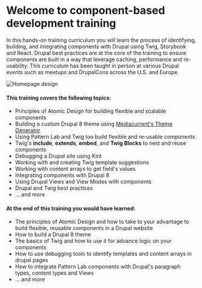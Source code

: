 # Welcome to component-based development training

In this hands-on training curriculum you will learn the process of identifying, building, and integrating components with Drupal using Twig, Storybook and React. Drupal best practices are at the core of the training to ensure components are built in a way that leverage caching, performance and re-usability.
This curriculum has been taught in person at various Drupal events such as meetups and DrupalCons across the U.S. and Europe.

![Homepage design](.gitbook/assets/homepage.jpg)

#### This training covers the following topics:

* Principles of Atomic Design for building flexible and scalable components
* Building a custom Drupal 8 theme using [Mediacurrent's Theme Generator](https://github.com/mediacurrent/theme_generator\_8)
* Using Pattern Lab and Twig too build flexible and re-usable components
* Twig's **include**, **extends**, **embed**, and **Twig Blocks** to nest and reuse components
* Debugging a Drupal site using Kint
* Working with and creating Twig template suggestions
* Working with content arrays to get field's values
* Integrating components with Drupal 8
* Using Drupal Views and View Modes with components
* Drupal and Twig best practices
* ... and more

#### At the end of this training you would have learned:

* The principles of Atomic Design and how to take to your advantage to build flexible, reusable components in a Drupal website
* How to build a Drupal 8 theme
* The basics of Twig and how to use it for advance logic on your components
* How to use debugging tools to identify templates and content arrays in drupal pages
* How to integrate Pattern Lab components with Drupal's paragraph types, content types and Views
* ... and more
